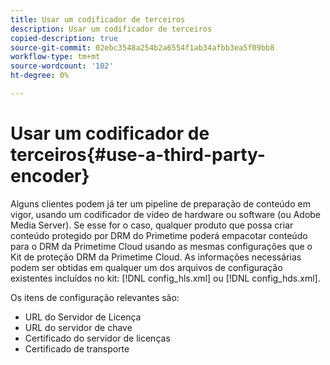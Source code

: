 ```yaml
---
title: Usar um codificador de terceiros
description: Usar um codificador de terceiros
copied-description: true
source-git-commit: 02ebc3548a254b2a6554f1ab34afbb3ea5f09bb8
workflow-type: tm+mt
source-wordcount: '102'
ht-degree: 0%

---
```


# Usar um codificador de terceiros{#use-a-third-party-encoder}

Alguns clientes podem já ter um pipeline de preparação de conteúdo em vigor, usando um codificador de vídeo de hardware ou software (ou Adobe Media Server). Se esse for o caso, qualquer produto que possa criar conteúdo protegido por DRM do Primetime poderá empacotar conteúdo para o DRM da Primetime Cloud usando as mesmas configurações que o Kit de proteção DRM da Primetime Cloud. As informações necessárias podem ser obtidas em qualquer um dos arquivos de configuração existentes incluídos no kit: [!DNL config_hls.xml] ou [!DNL config_hds.xml].

Os itens de configuração relevantes são:

* URL do Servidor de Licença
* URL do servidor de chave
* Certificado do servidor de licenças
* Certificado de transporte
